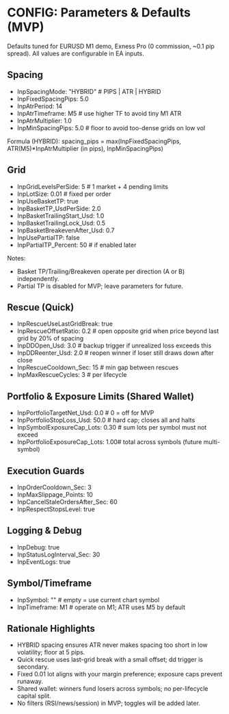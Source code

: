 # CONFIG: Parameters & Defaults (MVP)

Defaults tuned for EURUSD M1 demo, Exness Pro (0 commission, ~0.1 pip spread). All values are configurable in EA inputs.

## Spacing
- InpSpacingMode: "HYBRID"  # PIPS | ATR | HYBRID
- InpFixedSpacingPips: 5.0
- InpAtrPeriod: 14
- InpAtrTimeframe: M5        # use higher TF to avoid tiny M1 ATR
- InpAtrMultiplier: 1.0
- InpMinSpacingPips: 5.0     # floor to avoid too-dense grids on low vol

Formula (HYBRID): spacing_pips = max(InpFixedSpacingPips, ATR(M5)*InpAtrMultiplier (in pips), InpMinSpacingPips)

## Grid
- InpGridLevelsPerSide: 5    # 1 market + 4 pending limits
- InpLotSize: 0.01           # fixed per order
- InpUseBasketTP: true
- InpBasketTP_UsdPerSide: 2.0
- InpBasketTrailingStart_Usd: 1.0
- InpBasketTrailingLock_Usd: 0.5
- InpBasketBreakevenAfter_Usd: 0.7
- InpUsePartialTP: false
- InpPartialTP_Percent: 50   # if enabled later

Notes:
- Basket TP/Trailing/Breakeven operate per direction (A or B) independently.
- Partial TP is disabled for MVP; leave parameters for future.

## Rescue (Quick)
- InpRescueUseLastGridBreak: true
- InpRescueOffsetRatio: 0.2         # open opposite grid when price beyond last grid by 20% of spacing
- InpDDOpen_Usd: 3.0                # backup trigger if unrealized loss exceeds this
- InpDDReenter_Usd: 2.0             # reopen winner if loser still draws down after close
- InpRescueCooldown_Sec: 15         # min gap between rescues
- InpMaxRescueCycles: 3             # per lifecycle

## Portfolio & Exposure Limits (Shared Wallet)
- InpPortfolioTargetNet_Usd: 0.0    # 0 = off for MVP
- InpPortfolioStopLoss_Usd: 50.0    # hard cap; closes all and halts
- InpSymbolExposureCap_Lots: 0.30   # sum lots per symbol must not exceed
- InpPortfolioExposureCap_Lots: 1.00# total across symbols (future multi-symbol)

## Execution Guards
- InpOrderCooldown_Sec: 3
- InpMaxSlippage_Points: 10
- InpCancelStaleOrdersAfter_Sec: 60
- InpRespectStopsLevel: true

## Logging & Debug
- InpDebug: true
- InpStatusLogInterval_Sec: 30
- InpEventLogs: true

## Symbol/Timeframe
- InpSymbol: ""              # empty = use current chart symbol
- InpTimeframe: M1           # operate on M1; ATR uses M5 by default

## Rationale Highlights
- HYBRID spacing ensures ATR never makes spacing too short in low volatility; floor at 5 pips.
- Quick rescue uses last-grid break with a small offset; dd trigger is secondary.
- Fixed 0.01 lot aligns with your margin preference; exposure caps prevent runaway.
- Shared wallet: winners fund losers across symbols; no per-lifecycle capital split.
- No filters (RSI/news/session) in MVP; toggles will be added later.

